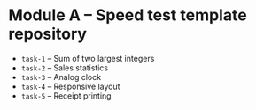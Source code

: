 # Module A – Speed test template repository

- `task-1` – Sum of two largest integers
- `task-2` – Sales statistics
- `task-3` – Analog clock
- `task-4` – Responsive layout
- `task-5` – Receipt printing